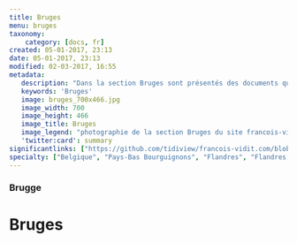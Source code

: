 ```yaml
---
title: Bruges
menu: bruges
taxonomy:
    category: [docs, fr]
created: 05-01-2017, 23:13
date: 05-01-2017, 23:13
modified: 02-03-2017, 16:55
metadata:
   description: "Dans la section Bruges sont présentés des documents qui permettent d'approfondir la compréhension de plusieurs œuvres d'art emblématiques de la ville de Bruges telles que celles présentées au Musée Memling, Hôpital Saint-Jean de Bruges, le Triptyque de Jean-Baptiste et de Jean l'Évangéliste, la Châsse de Sainte Ursule ou encore le Diptyque de Maarten van Nieuwenhove de l'artiste brugeois Hans Memling."
   keywords: 'Bruges'
   image: bruges_700x466.jpg
   image_width: 700
   image_height: 466
   image_title: Bruges
   image_legend: "photographie de la section Bruges du site francois-vidit.com"
   'twitter:card': summary
significantlinks: ["https://github.com/tidiview/francois-vidit.com/blob/master/user/sites/docs/pages/01.home/06.bruges/chapter.fr.md"]
specialty: ["Belgique", "Pays-Bas Bourguignons", "Flandres", "Flandres Occidentale", "Bruges"]
---
```

### Brugge

# Bruges